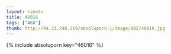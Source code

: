```yaml
--- 
layout: sieutv
title: 46016
tags: ["46k"]
thumb: http://94.23.248.219/absoluporn-1/image/002/46016.jpg
---
```

{% include absoluporn key="46016" %} 

